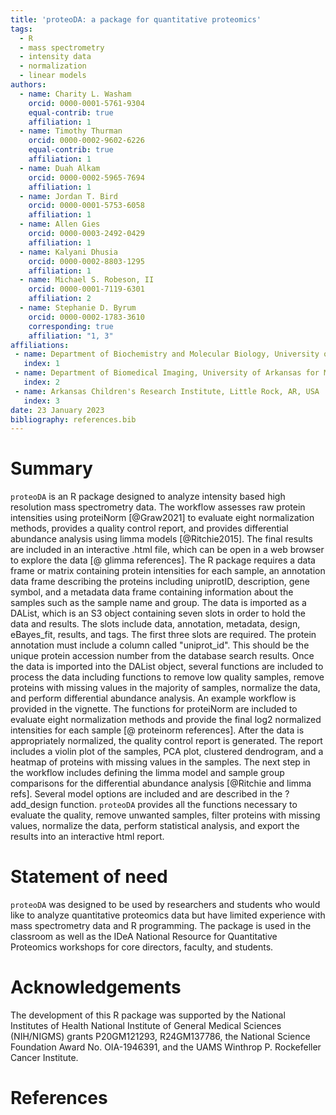 ```yaml
---
title: 'proteoDA: a package for quantitative proteomics'
tags:
  - R
  - mass spectrometry
  - intensity data
  - normalization
  - linear models
authors:
  - name: Charity L. Washam
    orcid: 0000-0001-5761-9304
    equal-contrib: true
    affiliation: 1 
  - name: Timothy Thurman
    orcid: 0000-0002-9602-6226
    equal-contrib: true 
    affiliation: 1
  - name: Duah Alkam
    orcid: 0000-0002-5965-7694
    affiliation: 1
  - name: Jordan T. Bird
    orcid: 0000-0001-5753-6058
    affiliation: 1
  - name: Allen Gies
    orcid: 0000-0003-2492-0429
    affiliation: 1
  - name: Kalyani Dhusia
    orcid: 0000-0002-8803-1295
    affiliation: 1
  - name: Michael S. Robeson, II
    orcid: 0000-0001-7119-6301
    affiliation: 2
  - name: Stephanie D. Byrum
    orcid: 0000-0002-1783-3610
    corresponding: true 
    affiliation: "1, 3"
affiliations:
 - name: Department of Biochemistry and Molecular Biology, University of Arkansas for Medical Sciences, Little Rock, AR, USA
   index: 1
 - name: Department of Biomedical Imaging, University of Arkansas for Medical Sciences, Little Rock, AR, USA
   index: 2
 - name: Arkansas Children's Research Institute, Little Rock, AR, USA
   index: 3
date: 23 January 2023
bibliography: references.bib
---
```


# Summary
`proteoDA` is an R package designed to analyze intensity based high resolution mass spectrometry data. The workflow assesses raw protein intensities using proteiNorm [@Graw2021] to evaluate eight normalization methods, provides a quality control report, and provides differential abundance analysis using limma models [@Ritchie2015]. The final results are included in an interactive .html file, which can be open in a web browser to explore the data [@ glimma references].
The R package requires a data frame or matrix containing protein intensities for each sample, an annotation data frame describing the proteins including uniprotID, description, gene symbol, and a metadata data frame containing information about the samples such as the sample name and group. 
The data is imported as a DAList, which is an S3 object containing seven slots in order to hold the data and results. The slots include data, annotation, metadata, design, eBayes_fit, results, and tags. The first three slots are required. The protein annotation must include a column called "uniprot_id". This should be the unique protein accession number from the database search results. 
Once the data is imported into the DAList object, several functions are included to process the data including functions to remove low quality samples, remove proteins with missing values in the majority of samples, normalize the data, and perform differential abundance analysis. An example workflow is provided in the vignette. The functions for proteiNorm are included to evaluate eight normalization methods and provide the final log2 normalized intensities for each sample [@ proteinorm references]. 
After the data is appropriately normalized, the quality control report is generated. The report includes a violin plot of the samples, PCA plot, clustered dendrogram, and a heatmap of proteins with missing values in the samples. 
The next step in the workflow includes defining the limma model and sample group comparisons for the differential abundance analysis [@Ritchie and limma refs]. Several model options are included and are described in the ?add_design function. 
`proteoDA` provides all the functions necessary to evaluate the quality, remove unwanted samples, filter proteins with missing values, normalize the data, perform statistical analysis, and export the results into an interactive html report. 


# Statement of need

`proteoDA` was designed to be used by researchers and students who would like to analyze quantitative proteomics data but have limited experience with mass spectrometry data and R programming. The package is used in the classroom as well as the IDeA National Resource for Quantitative Proteomics workshops for core directors, faculty, and students. 

# Acknowledgements

The development of this R package was supported by the National Institutes of Health National Institute of General Medical Sciences (NIH/NIGMS) grants P20GM121293, R24GM137786, the National Science Foundation Award No. OIA-1946391, and the UAMS Winthrop P. Rockefeller Cancer Institute. 

# References
